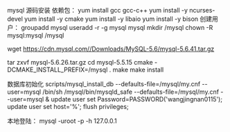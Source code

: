 mysql 源码安装
依赖包：
yum install gcc gcc-c++
yum install -y ncurses-devel
yum install -y cmake
yum install -y libaio
yum install -y bison
创建用户：
groupadd mysql
useradd -r -g mysql mysql
mkdir /mysql
chown -R mysql:mysql  /mysql

wget https://cdn.mysql.com//Downloads/MySQL-5.6/mysql-5.6.41.tar.gz

tar zxvf mysql-5.6.26.tar.gz
cd mysql-5.5.15
cmake -DCMAKE_INSTALL_PREFIX=/mysql .
make
make install

数据库初始化
scripts/mysql_install_db --defaults-file=/mysql/my.cnf --user=mysql
/bin/sh /mysql/bin/mysqld_safe  --defaults-file=/mysql/my.cnf --user=mysql &
update user set Password=PASSWORD('wangjingnan0115');
update user set host='%';
flush privileges;

本地登陆：
mysql -uroot -p -h 127.0.0.1